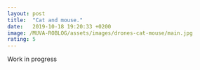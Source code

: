 ```yaml
---
layout: post
title:  "Cat and mouse."
date:   2019-10-18 19:20:33 +0200
image: /MUVA-ROBLOG/assets/images/drones-cat-mouse/main.jpg
rating: 5
---
```


Work in progress
